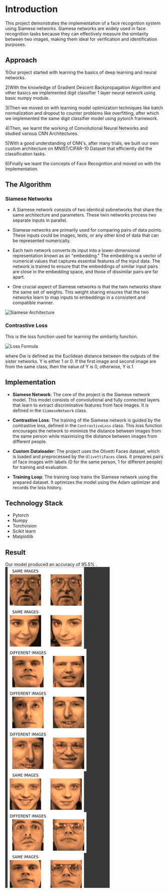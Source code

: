 # Introduction

This project demonstrates the implementation of a face recognition system using Siamese networks. Siamese networks are widely used in face recognition tasks because they can effectively measure the similarity between two images, making them ideal for verification and identification purposes.

## Approach

1)Our project started with learning the basics of deep learning and neural networks.

2)With the knowledge of Gradient Descent Backpropagation Algorithm and other basics we implemented digit classifier 1 layer neural network using basic numpy module.

3)Then we moved on with learning model optimization techniques like batch normalization and dropout to counter problems like overfitting, after which we implemented the same digit classifier model using pytorch framework.

4)Then, we learnt the working of Convolutional Neural Networks and studied various CNN Architectures.

5)With a good understanding of CNN's, after many trials, we built our own custom architecture on MNIST/CIFAR-10 Dataset that efficiently did the classification tasks.

6)Finally we leant the concepts of Face Recognition and moved on with the implementation.

## The Algorithm

### Siamese Networks

* A Siamese network consists of two identical subnetworks that share the same architecture and parameters. These twin networks process two separate inputs in parallel.

* Siamese networks are primarily used for comparing pairs of data points. These inputs could be images, texts, or any other kind of data that can be represented numerically.

* Each twin network converts its input into a lower-dimensional representation known as an "embedding." The embedding is a vector of numerical values that captures essential features of the input data. The network is trained to ensure that the embeddings of similar input pairs are close in the embedding space, and those of dissimilar pairs are far apart.

* One crucial aspect of Siamese networks is that the twin networks share the same set of weights. This weight sharing ensures that the two networks learn to map inputs to embeddings in a consistent and compatible manner.

![Siamese Architecture](https://miro.medium.com/v2/resize:fit:1400/format:webp/1*hBJRs10uBc9a2Ol10N-jlg.png)

### Contrastive Loss
This is the loss function used for learning the similarity function.

![Loss Formula](https://miro.medium.com/v2/resize:fit:1400/format:webp/0*QE2ccvCNw6HOW85e.png)

where Dw is defined as the Euclidean distance between the outputs of the sister networks.
Y is either 1 or 0. If the first image and second image are from the same class, then the value of Y is 0, otherwise, Y is 1

## Implementation

- **Siamese Network**: The core of the project is the Siamese network model. This model consists of convolutional and fully connected layers that learn to extract discriminative features from face images. It is defined in the `SiameseNetwork` class.

- **Contrastive Loss**: The training of the Siamese network is guided by the contrastive loss, defined in the `ContrastiveLoss` class. This loss function encourages the network to minimize the distance between images from the same person while maximizing the distance between images from different people.

- **Custom Dataloader**: The project uses the Olivetti Faces dataset, which is loaded and preprocessed by the `OlivettiFaces` class. It prepares pairs of face images with labels (0 for the same person, 1 for different people) for training and evaluation.

- **Training Loop**: The training loop trains the Siamese network using the prepared dataset. It optimizes the model using the Adam optimizer and records the loss history.
 
## Technology Stack

* Pytorch
* Numpy
* Torchvision
* Scikit learn
* Matplotlib

## Result

Our model produced an accuracy of 95.5% .
![Sample Outputs](https://github.com/Coolsheru2526/Face-Recognition/blob/main/outputs.jpg?raw=true)
